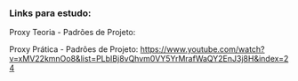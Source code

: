 ### Links para estudo:
Proxy Teoria - Padrões de Projeto:

Proxy Prática - Padrões de Projeto: https://www.youtube.com/watch?v=xMV22kmnOo8&list=PLbIBj8vQhvm0VY5YrMrafWaQY2EnJ3j8H&index=24